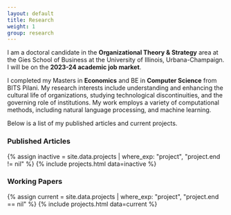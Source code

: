 ```yaml
---
layout: default
title: Research
weight: 1
group: research
---
```


I am a doctoral candidate in the **Organizational Theory & Strategy** area at the Gies School of Business at the University of Illinois, Urbana-Champaign. I will be on the **2023-24 academic job market**. 

I completed my Masters in **Economics** and BE in **Computer Science** from BITS Pilani. My research interests include understanding and enhancing the cultural life of organizations, studying technological discontinuities, and the governing role of institutions. My work employs a variety of computational methods, including natural language processing, and machine learning.

Below is a list of my published articles and current projects.

### Published Articles
{% assign inactive = site.data.projects | where_exp: "project", "project.end != nil" %} {% include projects.html data=inactive %}

### Working Papers
{% assign current = site.data.projects | where_exp: "project", "project.end == nil" %}
{% include projects.html data=current %}
